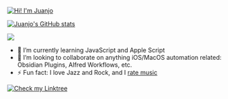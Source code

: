 [![Hi! I'm Juanjo](https://readme-typing-svg.demolab.com/?lines=Hi+I'm+Juanjo;Welcome+here)](https://git.io/typing-svg)


[![Juanjo's GitHub stats](https://github-readme-stats.vercel.app/api?username=jjdiazo1)](https://github.com/anuraghazra/github-readme-stats)

<image src="https://github-readme-stats.vercel.app/api/top-langs?username=jjdiazo1&layout=compact&show_icons=true" />

- 🌱 I’m currently learning JavaScript and Apple Script
- 👯 I’m looking to collaborate on anything iOS/MacOS automation related: Obsidian Plugins, Alfred Workflows, etc.
- ⚡ Fun fact: I love Jazz and Rock, and I [rate music](https://rateyourmusic.com/~whosjuanjo)

<div>
<a href="https://linktr.ee/whosjuanjo">
<img src="https://img.shields.io/badge/More_here:-Linktree-blue" alt="Check my Linktree">
</a>
  
<!--

Here are some ideas to get you started:
- 🌱 I’m currently learning ...
- 👯 I’m looking to collaborate on ...
- 🤔 I’m looking for help with ...
- 💬 Ask me about ...
- 📫 How to reach me: ...
- 😄 Pronouns: ...
- ⚡ Fun fact: ...
-->
